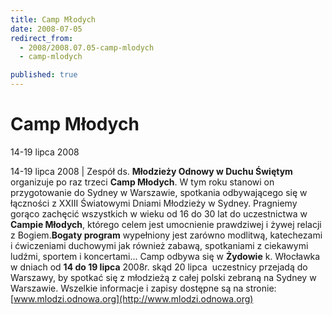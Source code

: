 ```yaml
---
title: Camp Młodych
date: 2008-07-05
redirect_from: 
  - 2008/2008.07.05-camp-mlodych
  - camp-mlodych

published: true
---
```




# Camp Młodych

<time>14-19 lipca 2008</time>

14-19 lipca 2008 | Zespół ds. **Młodzieży Odnowy w Duchu Świętym** organizuje po raz trzeci **Camp Młodych**. W tym roku stanowi on przygotowanie do Sydney w Warszawie, spotkania odbywającego się w łączności z XXIII Światowymi Dniami Młodzieży w Sydney. Pragniemy gorąco zachęcić wszystkich w wieku od 16 do 30 lat do uczestnictwa w **Campie Młodych**, którego celem jest umocnienie prawdziwej i żywej relacji z Bogiem.**Bogaty program** wypełniony jest zarówno modlitwą, katechezami i ćwiczeniami duchowymi jak również zabawą, spotkaniami z ciekawymi ludźmi, sportem i koncertami... Camp odbywa się w **Żydowie** k. Włocławka w dniach od **14 do 19 lipca** 2008r. skąd 20 lipca&nbsp; uczestnicy przejadą do Warszawy, by spotkać się z młodzieżą z całej polski zebraną na Sydney w Warszawie. Wszelkie 
informacje i zapisy dostępne są na stronie: [www.mlodzi.odnowa.org](http://www.mlodzi.odnowa.org)

<!--CONTENT FROM OLD SERVER (jos before 2013): 14-19 lipca 2008 | Zespół ds. **Młodzieży Odnowy w Duchu Świętym** organizuje po raz trzeci **Camp Młodych**. W tym roku stanowi on przygotowanie do Sydney w Warszawie, spotkania odbywającego się w łączności z XXIII Światowymi Dniami Młodzieży w Sydney. Pragniemy gorąco zachęcić wszystkich w wieku od 16 do 30 lat do uczestnictwa w **Campie Młodych**, którego celem jest umocnienie prawdziwej i żywej relacji z Bogiem.**Bogaty program** wypełniony jest zarówno modlitwą, katechezami i ćwiczeniami duchowymi jak również zabawą, spotkaniami z ciekawymi ludźmi, sportem i koncertami... Camp odbywa się w **Żydowie** k. Włocławka w dniach od **14 do 19 lipca** 2008r. skąd 20 lipca&nbsp; uczestnicy przejadą do Warszawy, by spotkać się z młodzieżą z całej polski zebraną na Sydney w Warszawie. Wszelkie informacje i zapisy dostępne są na stronie: [www.mlodzi.odnowa.org](http://www.mlodzi.odnowa.org)
-->

<!--{{json:{"created_date":"2008-07-05 21:48:01","publish_down":"0000-00-00 00:00:00","id":"644"}}}-->